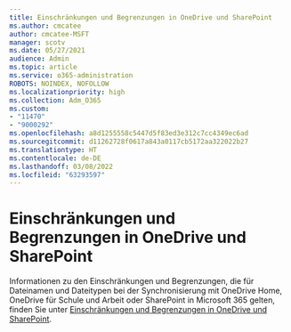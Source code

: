 ```yaml
---
title: Einschränkungen und Begrenzungen in OneDrive und SharePoint
ms.author: cmcatee
author: cmcatee-MSFT
manager: scotv
ms.date: 05/27/2021
audience: Admin
ms.topic: article
ms.service: o365-administration
ROBOTS: NOINDEX, NOFOLLOW
ms.localizationpriority: high
ms.collection: Adm_O365
ms.custom:
- "11470"
- "9000292"
ms.openlocfilehash: a8d1255558c5447d5f83ed3e312c7cc4349ec6ad
ms.sourcegitcommit: d11262728f0617a843a0117cb5172aa322022b27
ms.translationtype: HT
ms.contentlocale: de-DE
ms.lasthandoff: 03/08/2022
ms.locfileid: "63293597"
---
```

# <a name="restrictions-and-limitations-in-onedrive-and-sharepoint"></a>Einschränkungen und Begrenzungen in OneDrive und SharePoint

Informationen zu den Einschränkungen und Begrenzungen, die für Dateinamen und Dateitypen bei der Synchronisierung mit OneDrive Home, OneDrive für Schule und Arbeit oder SharePoint in Microsoft 365 gelten, finden Sie unter [Einschränkungen und Begrenzungen in OneDrive und SharePoint](https://support.microsoft.com/office/restrictions-and-limitations-in-onedrive-and-sharepoint-64883a5d-228e-48f5-b3d2-eb39e07630fa).
